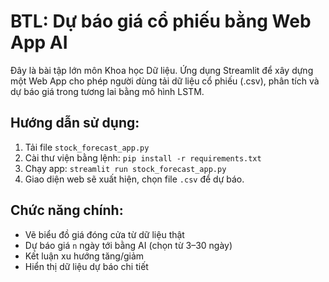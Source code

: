 # BTL: Dự báo giá cổ phiếu bằng Web App AI

Đây là bài tập lớn môn Khoa học Dữ liệu. Ứng dụng Streamlit để xây dựng một Web App cho phép người dùng tải dữ liệu cổ phiếu (.csv), phân tích và dự báo giá trong tương lai bằng mô hình LSTM.

## Hướng dẫn sử dụng:
1. Tải file `stock_forecast_app.py`
2. Cài thư viện bằng lệnh: `pip install -r requirements.txt`
3. Chạy app: `streamlit run stock_forecast_app.py`
4. Giao diện web sẽ xuất hiện, chọn file `.csv` để dự báo.

## Chức năng chính:
- Vẽ biểu đồ giá đóng cửa từ dữ liệu thật
- Dự báo giá `n` ngày tới bằng AI (chọn từ 3–30 ngày)
- Kết luận xu hướng tăng/giảm
- Hiển thị dữ liệu dự báo chi tiết
